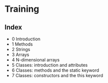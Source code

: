 # Training
## Index
* 0 Introduction
* 1 Methods
* 2 Strings
* 3 Arrays
* 4 N-dimensional arrays
* 5 Classes: introduction and attributes
* 6 Classes: methods and the static keyword
* 7 Classes: constructors and the this keyword
